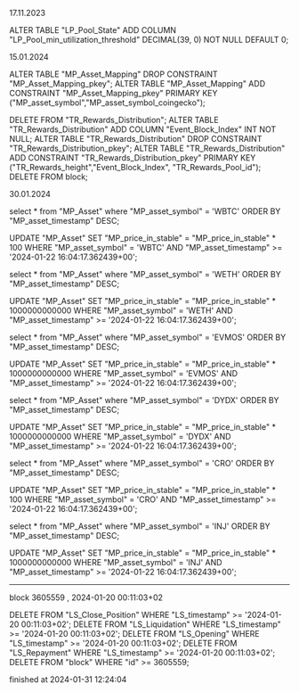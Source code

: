 17.11.2023

ALTER TABLE "LP_Pool_State" ADD COLUMN "LP_Pool_min_utilization_threshold" DECIMAL(39, 0) NOT NULL DEFAULT 0;

15.01.2024

ALTER TABLE "MP_Asset_Mapping" DROP CONSTRAINT "MP_Asset_Mapping_pkey";
ALTER TABLE "MP_Asset_Mapping" ADD CONSTRAINT "MP_Asset_Mapping_pkey" PRIMARY KEY ("MP_asset_symbol","MP_asset_symbol_coingecko");

DELETE FROM "TR_Rewards_Distribution";
ALTER TABLE "TR_Rewards_Distribution" ADD COLUMN "Event_Block_Index" INT NOT NULL;
ALTER TABLE "TR_Rewards_Distribution" DROP CONSTRAINT "TR_Rewards_Distribution_pkey";
ALTER TABLE "TR_Rewards_Distribution" ADD CONSTRAINT "TR_Rewards_Distribution_pkey" PRIMARY KEY ("TR_Rewards_height","Event_Block_Index", "TR_Rewards_Pool_id");
DELETE FROM block;

30.01.2024

select * from "MP_Asset" where "MP_asset_symbol" = 'WBTC' ORDER BY "MP_asset_timestamp" DESC;

UPDATE "MP_Asset" 
SET "MP_price_in_stable" = "MP_price_in_stable" * 100
WHERE  "MP_asset_symbol" = 'WBTC' AND "MP_asset_timestamp" >= '2024-01-22 16:04:17.362439+00';


select * from "MP_Asset" where "MP_asset_symbol" = 'WETH' ORDER BY "MP_asset_timestamp" DESC;

UPDATE "MP_Asset" 
SET "MP_price_in_stable" = "MP_price_in_stable" * 1000000000000
WHERE  "MP_asset_symbol" = 'WETH' AND "MP_asset_timestamp" >= '2024-01-22 16:04:17.362439+00';


select * from "MP_Asset" where "MP_asset_symbol" = 'EVMOS' ORDER BY "MP_asset_timestamp" DESC;

UPDATE "MP_Asset" 
SET "MP_price_in_stable" = "MP_price_in_stable" * 1000000000000
WHERE  "MP_asset_symbol" = 'EVMOS' AND "MP_asset_timestamp" >= '2024-01-22 16:04:17.362439+00';


select * from "MP_Asset" where "MP_asset_symbol" = 'DYDX' ORDER BY "MP_asset_timestamp" DESC;

UPDATE "MP_Asset" 
SET "MP_price_in_stable" = "MP_price_in_stable" * 1000000000000
WHERE  "MP_asset_symbol" = 'DYDX' AND "MP_asset_timestamp" >= '2024-01-22 16:04:17.362439+00';


select * from "MP_Asset" where "MP_asset_symbol" = 'CRO' ORDER BY "MP_asset_timestamp" DESC;

UPDATE "MP_Asset" 
SET "MP_price_in_stable" = "MP_price_in_stable" * 100
WHERE  "MP_asset_symbol" = 'CRO' AND "MP_asset_timestamp" >= '2024-01-22 16:04:17.362439+00';


select * from "MP_Asset" where "MP_asset_symbol" = 'INJ' ORDER BY "MP_asset_timestamp" DESC;

UPDATE "MP_Asset" 
SET "MP_price_in_stable" = "MP_price_in_stable" * 1000000000000
WHERE  "MP_asset_symbol" = 'INJ' AND "MP_asset_timestamp" >= '2024-01-22 16:04:17.362439+00';

_________________________________________________________________________________________________

block 3605559 , 2024-01-20 00:11:03+02

DELETE FROM "LS_Close_Position" WHERE "LS_timestamp" >= '2024-01-20 00:11:03+02';
DELETE FROM "LS_Liquidation" WHERE "LS_timestamp" >= '2024-01-20 00:11:03+02';
DELETE FROM "LS_Opening" WHERE "LS_timestamp" >= '2024-01-20 00:11:03+02';
DELETE FROM "LS_Repayment" WHERE "LS_timestamp" >= '2024-01-20 00:11:03+02';
DELETE FROM "block" WHERE "id" >= 3605559;

finished at 2024-01-31 12:24:04